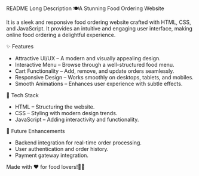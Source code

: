 README Long Description
🍽️A Stunning Food Ordering Website  

It is a sleek and responsive food ordering website crafted with HTML, CSS, and JavaScript. It provides an intuitive and engaging user interface, making online food ordering a delightful experience.  

 ✨ Features  
- Attractive UI/UX – A modern and visually appealing design.  
- Interactive Menu – Browse through a well-structured food menu.  
- Cart Functionality – Add, remove, and update orders seamlessly.  
- Responsive Design – Works smoothly on desktops, tablets, and mobiles.  
- Smooth Animations – Enhances user experience with subtle effects.  

 📂 Tech Stack  
- HTML – Structuring the website.  
- CSS – Styling with modern design trends.  
- JavaScript – Adding interactivity and functionality.  

 📌 Future Enhancements  
- Backend integration for real-time order processing.  
- User authentication and order history.  
- Payment gateway integration.  

Made with ❤️ for food lovers!🍕🍔
